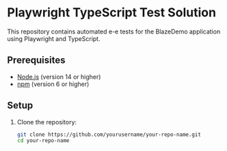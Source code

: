 # Playwright TypeScript Test Solution

This repository contains automated e-e tests for the BlazeDemo application using Playwright and TypeScript.

## Prerequisites

- [Node.js](https://nodejs.org/) (version 14 or higher)
- [npm](https://www.npmjs.com/) (version 6 or higher)

## Setup

1. Clone the repository:

   ```bash
   git clone https://github.com/yourusername/your-repo-name.git
   cd your-repo-name
